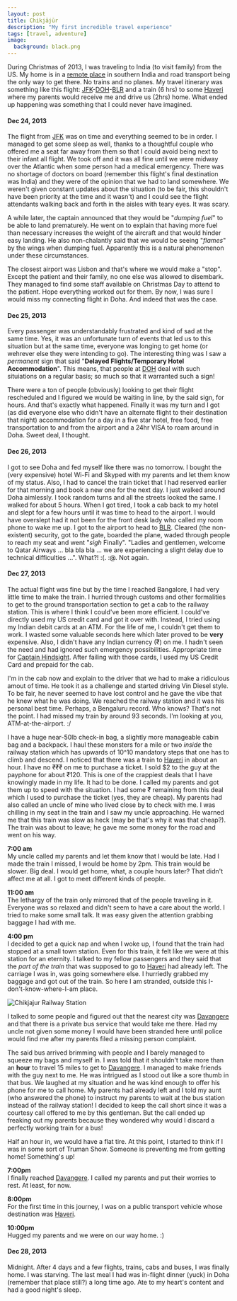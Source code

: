 ```yaml
---
layout: post
title: Chikjājūr
description: "My first incredible travel experience"
tags: [travel, adventure]
image:
  background: black.png
---
```


During Christmas of 2013, I was traveling to India (to visit family) from the US. My home is in a [remote place](https://en.wikipedia.org/wiki/Sirsi,_Karnataka) in southern India and road transport being the only way to get there. No trains and no planes. My travel itinerary was something like this flight: [JFK](https://en.wikipedia.org/wiki/John_F._Kennedy_International_Airport)-[DOH](https://en.wikipedia.org/wiki/Doha_International_Airport)-[BLR](https://en.wikipedia.org/wiki/Kempegowda_International_Airport) and a train (6 hrs) to some [Haveri](https://en.wikipedia.org/wiki/Haveri) where my parents would receive me and drive us (2hrs) home. What ended up happening was something that I could never have imagined.

#### Dec 24, 2013
The flight from [JFK](https://en.wikipedia.org/wiki/John_F._Kennedy_International_Airport) was on time and everything seemed to be in order. I managed to get some sleep as well, thanks to a thoughtful couple who offered me a seat far away from them so that I could avoid being next to their infant all flight. We took off and it was all fine until we were midway over the Atlantic when some person had a medical emergency. There was no shortage of doctors on board (remember this flight's  final destination was India) and they were of the opinion that we had to land somewhere. We weren't given constant updates about the situation (to be fair, this shouldn't have been priority at the time and it wasn't) and I could see the flight attendants walking back and forth in the aisles with teary eyes. It was scary.

A while later, the captain announced that they would be "*dumping fuel*" to be able to land prematurely. He went on to explain that having more fuel than necessary increases the weight of the aircraft and that would hinder easy landing. He also non-chalantly said that we would be seeing "*flames*" by the wings when dumping fuel. Apparently this is a natural phenomenon under these circumstances.

The closest airport was Lisbon and that's where we would make a "stop". Except the patient and their family, no one else was allowed to disembark. They managed to find some staff available on Christmas Day to attend to the patient. Hope everything worked out for them. By now, I was sure I would miss my connecting flight in Doha. And indeed that was the case. 

#### Dec 25, 2013
Every passenger was understandably frustrated and kind of sad at the same time. Yes, it was an unfortunate turn of events that led us to this situation but at the same time, everyone was longing to get home (or wehrever else they were intending to go). The interesting thing was I saw a *permanent* sign that said "**Delayed Flights/Temporary Hotel Accommodation**". This means, that people at [DOH](https://en.wikipedia.org/wiki/Doha_International_Airport) deal with such situiations on a regular basis; so much so that it warranted such a sign!

There were a ton of people (obviously) looking to get their flight rescheduled and I figured we would be waiting in line, by the said sign, for hours. And that's exactly what happened. Finally it was my turn and I got (as did everyone else who didn't have an alternate flight to their destination that night) accommodation for a day in a five star hotel, free food, free transportation to and from the airport and a 24hr VISA to roam around in Doha. Sweet deal, I thought. 

#### Dec 26, 2013
I got to see Doha and fed myself like there was no tomorrow. I bought the (very expensive) hotel Wi-Fi and Skyped with my parents and let them know of my status. Also, I had to cancel the train ticket that I had reserved earlier for that morning and book a new one for the next day. I just walked around Doha aimlessly. I took random turns and all the streets looked the same. I walked for about 5 hours. When I got tired, I took a cab back to my hotel and slept for a few hours until it was time to head to the airport. I would have overslept had it not been for the front desk lady who called my room phone to wake me up. I got to the airport to head to [BLR](https://en.wikipedia.org/wiki/Kempegowda_International_Airport). Cleared (the non-existent) security, got to the gate, boarded the plane, waded through people to reach my seat and went "*sigh* Finally". "Ladies and gentlemen, welcome to Qatar Airways ... bla bla bla ... we are experiencing a slight delay due to technical difficulties ...". What?! :(. :@. Not again. 

#### Dec 27, 2013
The actual flight was fine but by the time I reached Bangalore, I had very little time to make the train. I hurried through customs and other formalities to get to the ground transportation section to get a cab to the railway station. This is where I think I could've been more efficient. I could've directly used my US credit card and got it over with. Instead, I tried using my Indian debit cards at an ATM. For the life of me, I couldn't get them to work. I wasted some valuable seconds here which later proved to be **very** expensive. Also, I didn't have any Indian currency (₹) on me. I hadn't seen the need and had ignored such emergency possibilities. Appropriate time for [Captain Hindsight](https://knowyourmeme.com/memes/captain-hindsight). After failing with those cards, I used my US Credit Card and prepaid for the cab.

I'm in the cab now and explain to the driver that we had to make a ridiculous amout of time. He took it as a challenge and started driving Vin Diesel style. To be fair, he never seemed to have lost control and he gave the vibe that he knew what he was doing. We reached the railway station and it was his personal best time. Perhaps, a Bengaluru record. Who knows? That's not the point. I had missed my train by around 93 seconds. I'm looking at you, ATM-at-the-airport. :/

I have a huge near-50lb check-in bag, a slightly more manageable cabin bag and a backpack. I haul these monsters for a mile or two *inside* the railway station which has upwards of 10^10 mandatory steps that one has to climb and descend. I noticed that there was a train to [Haveri](https://en.wikipedia.org/wiki/Haveri) in about an hour. I have no ₹₹₹ on me to purchase a ticket. I sold $2 to the guy at the payphone for about ₹120. This is one of the crappiest deals that I have knowingly made in my life. It had to be done. I called my parents and got them up to speed with the situation. I had some ₹ remaining from this deal which I used to purchase the ticket (yes, they are cheap). My parents had also called an uncle of mine who lived close by to check with me. I was chilling in my seat in the train and I saw my uncle approaching. He warned me that this train was slow as heck (may be that's why it was that cheap?). The train was about to leave; he gave me some money for the road and went on his way.

**7:00 am**  
My uncle called my parents and let them know that I would be late. Had I made the train I missed, I would be home by 2pm. This train would be slower. Big deal. I would get home, what, a couple hours later? That didn't affect me at all. I got to meet different kinds of people.

**11:00 am**  
The lethargy of the train only mirrored that of the people traveling in it. Everyone was so relaxed and didn't seem to have a care about the world. I tried to make some small talk. It was easy given the attention grabbing baggage I had with me.

**4:00 pm**  
I decided to get a quick nap and when I woke up, I found that the train had stopped at a small town station. Even for this train, it felt like we were at this station for an eternity. I talked to my fellow passengers and they said that the *part of the train* that was supposed to go to [Haveri](https://en.wikipedia.org/wiki/Haveri) had already left. The carriage I was in, was going somewhere else. I hurriedly grabbed my baggage and got out of the train. So here I am stranded, outside this I-don't-know-where-I-am place.

![Chikjajur Railway Station](https://www.dropbox.com/s/yy444yguih7h0xn/chikjajur.jpg?raw=1)

I talked to some people and figured out that the nearest city was [Davangere](https://en.wikipedia.org/wiki/Davangere) and that there is a private bus service that would take me there. Had my uncle not given some money I would have been stranded here until police would find me after my parents filed a missing person complaint.

The said bus arrived brimming with people and I barely managed to squeeze my bags and myself in. I was told that it shouldn't take more than an **hour** to travel 15 miles to get to [Davangere](https://en.wikipedia.org/wiki/Davangere). I managed to make friends with the guy next to me. He was intrigued as I stood out like a sore thumb in that bus. We laughed at my situation and he was kind enough to offer his phone for me to call home. My parents had already left and I told my aunt (who answered the phone) to instruct my parents to wait at the bus station instead of the railway station! I decided to keep the call short since it was a courtesy call offered to me by this gentleman. But the call ended up freaking out my parents because they wondered why would I discard a perfectly working train for a bus!

Half an hour in, we would have a flat tire. At this point, I started to think if I was in some sort of Truman Show. Someone is preventing me from getting home! Something's up!

**7:00pm**  
I finally reached [Davangere](https://en.wikipedia.org/wiki/Davangere). I called my parents and put their worries to rest. At least, for now.

**8:00pm**  
For the first time in this journey, I was on a public transport vehicle whose destination was [Haveri](https://en.wikipedia.org/wiki/Haveri).

**10:00pm**  
Hugged my parents and we were on our way home. :)

#### Dec 28, 2013
Midnight. After 4 days and a few flights, trains, cabs and buses, I was finally home. I was starving. The last meal I had was in-flight dinner (yuck) in Doha (remember that place still?) a long time ago. Ate to my heart's content and had a good night's sleep.